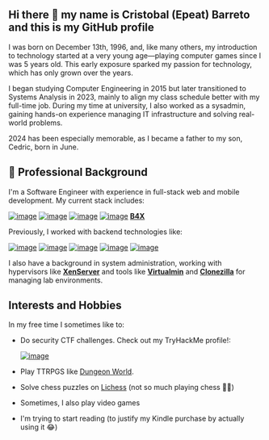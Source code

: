 ## Hi there 👋 my name is Cristobal (Epeat) Barreto and this is my GitHub profile

I was born on December 13th, 1996, and, like many others, my introduction to technology started at a very young age—playing computer games since I was 5 years old. This early exposure sparked my passion for technology, which has only grown over the years.

I began studying Computer Engineering in 2015 but later transitioned to Systems Analysis in 2023, mainly to align my class schedule better with my full-time job. During my time at university, I also worked as a sysadmin, gaining hands-on experience managing IT infrastructure and solving real-world problems.

2024 has been especially memorable, as I became a father to my son, Cedric, born in June.

## 💼 Professional Background

I'm a Software Engineer with experience in full-stack web and mobile development. My current stack includes:

[![image](https://img.shields.io/badge/Angular-DD0031?style=for-the-badge&logo=angular&logoColor=white)](https://angular.dev/)
[![image](https://img.shields.io/badge/.NET-512BD4?style=for-the-badge&logo=dotnet&logoColor=white)](https://dotnet.microsoft.com/)
[![image](https://img.shields.io/badge/Microsoft%20SQL%20Server-CC2927?style=for-the-badge&logo=microsoft%20sql%20server&logoColor=white)](https://es.wikipedia.org/wiki/Microsoft_SQL_Server)
[![image](https://img.shields.io/badge/Amazon_AWS-FF9900?style=for-the-badge&logo=amazonaws&logoColor=white)](https://aws.amazon.com/)
[**B4X**](https://www.b4x.com/)

Previously, I worked with backend technologies like: 

[![image](https://img.shields.io/badge/Spring_Boot-6DB33F?style=for-the-badge&logo=spring-boot&logoColor=white)](https://spring.io/projects/spring-boot)
[![image](https://img.shields.io/badge/Django-092E20?style=for-the-badge&logo=django&logoColor=green)](https://www.djangoproject.com/)
[![image](https://img.shields.io/badge/Flask-000000?style=for-the-badge&logo=flask&logoColor=white)](https://flask.palletsprojects.com/en/stable/)
[![image](https://img.shields.io/badge/PostgreSQL-316192?style=for-the-badge&logo=postgresql&logoColor=white)](https://www.postgresql.org/)
[![image](https://img.shields.io/badge/MySQL-005C84?style=for-the-badge&logo=mysql&logoColor=white)](https://www.mysql.com/)

I also have a background in system administration, working with hypervisors like [**XenServer**](https://www.xenserver.com/) and tools like [**Virtualmin**](https://virtualmin.com/) and [**Clonezilla**](https://clonezilla.org/) for managing lab environments.

## Interests and Hobbies

In my free time I sometimes like to: 

- Do security CTF challenges. Check out my TryHackMe profile!:
  
    [![image](https://tryhackme-badges.s3.amazonaws.com/Epeat.png)](https://tryhackme.com/r/p/Epeat)
  
- Play TTRPGS like [Dungeon World](https://dungeon-world.com/).
- Solve chess puzzles on [Lichess](https://lichess.org/) (not so much playing chess 🤣🤣) 
- Sometimes, I also play video games
- I'm trying to start reading (to justify my Kindle purchase by actually using it 😂)


<!--
**epeat96/epeat96** is a ✨ _special_ ✨ repository because its `README.md` (this file) appears on your GitHub profile.

Here are some ideas to get you started:

- 🔭 I’m currently working on ...
- 🌱 I’m currently learning ...
- 👯 I’m looking to collaborate on ...
- 🤔 I’m looking for help with ...
- 💬 Ask me about ...
- 📫 How to reach me: ...
- 😄 Pronouns: ...
- ⚡ Fun fact: ...
-->
